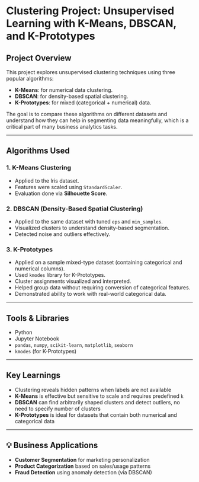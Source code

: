 # Clustering Project: Unsupervised Learning with K-Means, DBSCAN, and K-Prototypes

## Project Overview
This project explores unsupervised clustering techniques using three popular algorithms:
- **K-Means**: for numerical data clustering.
- **DBSCAN**: for density-based spatial clustering.
- **K-Prototypes**: for mixed (categorical + numerical) data.

The goal is to compare these algorithms on different datasets and understand how they can help in segmenting data meaningfully, which is a critical part of many business analytics tasks.

---

## Algorithms Used

### 1. K-Means Clustering
- Applied to the Iris dataset.
- Features were scaled using `StandardScaler`.
- Evaluation done via **Silhouette Score**.

### 2. DBSCAN (Density-Based Spatial Clustering)
- Applied to the same dataset with tuned `eps` and `min_samples`.
- Visualized clusters to understand density-based segmentation.
- Detected noise and outliers effectively.

### 3. K-Prototypes
- Applied on a sample mixed-type dataset (containing categorical and numerical columns).
- Used `kmodes` library for K-Prototypes.
- Cluster assignments visualized and interpreted.
- Helped group data without requiring conversion of categorical features.
- Demonstrated ability to work with real-world categorical data.

---

## Tools & Libraries
- Python
- Jupyter Notebook
- `pandas`, `numpy`, `scikit-learn`, `matplotlib`, `seaborn`
- `kmodes` (for K-Prototypes)

---

## Key Learnings
- Clustering reveals hidden patterns when labels are not available
- **K-Means** is effective but sensitive to scale and requires predefined `k`
- **DBSCAN** can find arbitrarily shaped clusters and detect outliers, no need to specify number of clusters
- **K-Prototypes** is ideal for datasets that contain both numerical and categorical data

---

## 💡 Business Applications
- **Customer Segmentation** for marketing personalization
- **Product Categorization** based on sales/usage patterns
- **Fraud Detection** using anomaly detection (via DBSCAN)
